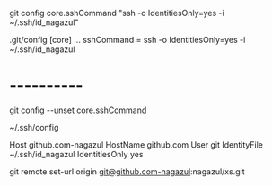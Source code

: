 git config core.sshCommand "ssh -o IdentitiesOnly=yes -i ~/.ssh/id_nagazul"

.git/config
[core]
    ...
    sshCommand = ssh -o IdentitiesOnly=yes -i ~/.ssh/id_nagazul

# ----------

git config --unset core.sshCommand

~/.ssh/config

Host github.com-nagazul
    HostName github.com
    User git
    IdentityFile ~/.ssh/id_nagazul
    IdentitiesOnly yes

git remote set-url origin git@github.com-nagazul:nagazul/xs.git

